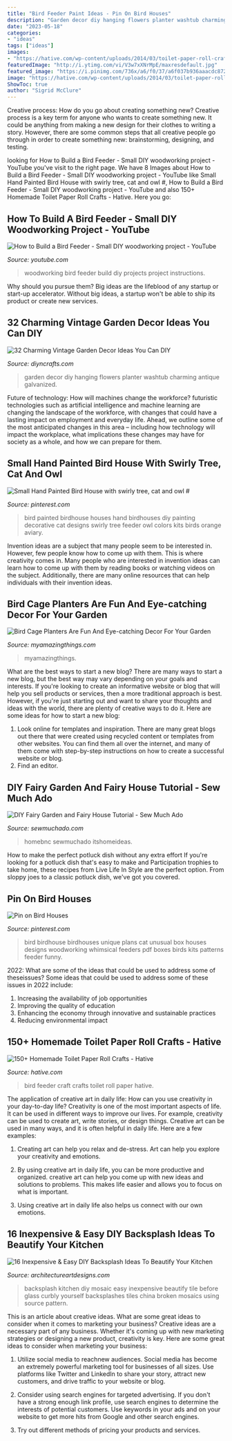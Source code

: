 ```yaml
---
title: "Bird Feeder Paint Ideas - Pin On Bird Houses"
description: "Garden decor diy hanging flowers planter washtub charming antique galvanized"
date: "2023-05-18"
categories:
- "ideas"
tags: ["ideas"]
images:
- "https://hative.com/wp-content/uploads/2014/03/toilet-paper-roll-crafts/66-bird-feeder-craft.jpg"
featuredImage: "http://i.ytimg.com/vi/V3w7xXNrMpE/maxresdefault.jpg"
featured_image: "https://i.pinimg.com/736x/a6/f0/37/a6f037b936aaacdc87282e9c2c7d830f--unique-birdhouses-bird-feeders.jpg"
image: "https://hative.com/wp-content/uploads/2014/03/toilet-paper-roll-crafts/66-bird-feeder-craft.jpg"
ShowToc: true
author: "Sigrid McClure"
---
```



Creative process: How do you go about creating something new?
Creative process is a key term for anyone who wants to create something new. It could be anything from making a new design for their clothes to writing a story. However, there are some common steps that all creative people go through in order to create something new: brainstorming, designing, and testing.

	

		
looking for How to Build a Bird Feeder - Small DIY woodworking project - YouTube you've visit to the right page. We have 8 Images about How to Build a Bird Feeder - Small DIY woodworking project - YouTube like Small Hand Painted Bird House with swirly tree, cat and owl #, How to Build a Bird Feeder - Small DIY woodworking project - YouTube and also 150+ Homemade Toilet Paper Roll Crafts - Hative. Here you go:
		
    
## How To Build A Bird Feeder - Small DIY Woodworking Project - YouTube

<img loading=lazy src="http://i.ytimg.com/vi/V3w7xXNrMpE/maxresdefault.jpg" onerror="this.onerror=null;this.src='https://tse1.mm.bing.net/th?id=OIP.nkCQ5tG9dpTtiNqTQFRgyAHaEK&amp;pid=15.1';" alt="How to Build a Bird Feeder - Small DIY woodworking project - YouTube">

_Source: youtube.com_

>woodworking bird feeder build diy projects project instructions. 

	

Why should you pursue them?
Big ideas are the lifeblood of any startup or start-up accelerator. Without big ideas, a startup won't be able to ship its product or create new services.

    
## 32 Charming Vintage Garden Decor Ideas You Can DIY

<img loading=lazy src="https://cdn.diyncrafts.com/wp-content/uploads/2020/07/Vintage-Garden-Decor-19.jpg" onerror="this.onerror=null;this.src='https://tse3.mm.bing.net/th?id=OIP.ZumuxVAAKQELT5IqPxr8ywHaLH&amp;pid=15.1';" alt="32 Charming Vintage Garden Decor Ideas You Can DIY">

_Source: diyncrafts.com_

>garden decor diy hanging flowers planter washtub charming antique galvanized. 

	

Future of technology: How will machines change the workforce?
futuristic technologies such as artificial intelligence and machine learning are changing the landscape of the workforce, with changes that could have a lasting impact on employment and everyday life. Ahead, we outline some of the most anticipated changes in this area – including how technology will impact the workplace, what implications these changes may have for society as a whole, and how we can prepare for them.

    
## Small Hand Painted Bird House With Swirly Tree, Cat And Owl #

<img loading=lazy src="https://i.pinimg.com/736x/8a/fc/f0/8afcf02aa8425a78438b958d9de2b2b8.jpg" onerror="this.onerror=null;this.src='https://tse2.mm.bing.net/th?id=OIP.n2Q6zL6ZKysWSdGj0fdN7AHaKv&amp;pid=15.1';" alt="Small Hand Painted Bird House with swirly tree, cat and owl #">

_Source: pinterest.com_

>bird painted birdhouse houses hand birdhouses diy painting decorative cat designs swirly tree feeder owl colors kits birds orange aviary. 

	

Invention ideas are a subject that many people seem to be interested in. However, few people know how to come up with them. This is where creativity comes in. Many people who are interested in invention ideas can learn how to come up with them by reading books or watching videos on the subject. Additionally, there are many online resources that can help individuals with their invention ideas.

    
## Bird Cage Planters Are Fun And Eye-catching Decor For Your Garden

<img loading=lazy src="https://myamazingthings.com/wp-content/uploads/2017/06/bird-cage-garden-ideas-12.jpg" onerror="this.onerror=null;this.src='https://tse3.mm.bing.net/th?id=OIP.LhwQSN-TfWJZHeFSVT21NwHaLH&amp;pid=15.1';" alt="Bird Cage Planters Are Fun And Eye-catching Decor For Your Garden">

_Source: myamazingthings.com_

>myamazingthings. 

	

What are the best ways to start a new blog?
There are many ways to start a new blog, but the best way may vary depending on your goals and interests. If you're looking to create an informative website or blog that will help you sell products or services, then a more traditional approach is best. However, if you're just starting out and want to share your thoughts and ideas with the world, there are plenty of creative ways to do it. Here are some ideas for how to start a new blog: 
1. Look online for templates and inspiration. There are many great blogs out there that were created using recycled content or templates from other websites. You can find them all over the internet, and many of them come with step-by-step instructions on how to create a successful website or blog. 
2. Find an editor.

    
## DIY Fairy Garden And Fairy House Tutorial - Sew Much Ado

<img loading=lazy src="https://www.sewmuchado.com/wp-content/uploads/2016/05/IMG_8547edit732.jpg" onerror="this.onerror=null;this.src='https://tse3.mm.bing.net/th?id=OIP.bzBVotTNpMirNBPr4UpOhgHaLH&amp;pid=15.1';" alt="DIY Fairy Garden and Fairy House Tutorial - Sew Much Ado">

_Source: sewmuchado.com_

>homebnc sewmuchado itshomeideas. 

	

How to make the perfect potluck dish without any extra effort
If you're looking for a potluck dish that's easy to make and Participation trophies to take home, these recipes from Live Life In Style are the perfect option. From sloppy joes to a classic potluck dish, we've got you covered.

    
## Pin On Bird Houses

<img loading=lazy src="https://i.pinimg.com/736x/a6/f0/37/a6f037b936aaacdc87282e9c2c7d830f--unique-birdhouses-bird-feeders.jpg" onerror="this.onerror=null;this.src='https://tse3.mm.bing.net/th?id=OIP.5ZZTdYism6xd_BbddMwR1QAAAA&amp;pid=15.1';" alt="Pin on Bird Houses">

_Source: pinterest.com_

>bird birdhouse birdhouses unique plans cat unusual box houses designs woodworking whimsical feeders pdf boxes birds kits patterns feeder funny. 

	

2022: What are some of the ideas that could be used to address some of theseissues?
Some ideas that could be used to address some of these issues in 2022 include: 
1. Increasing the availability of job opportunities 
2. Improving the quality of education 
3. Enhancing the economy through innovative and sustainable practices 
4. Reducing environmental impact 

    
## 150+ Homemade Toilet Paper Roll Crafts - Hative

<img loading=lazy src="https://hative.com/wp-content/uploads/2014/03/toilet-paper-roll-crafts/66-bird-feeder-craft.jpg" onerror="this.onerror=null;this.src='https://tse4.mm.bing.net/th?id=OIP.dx2pqdGfTdUlYlv6eYLy6QHaJY&amp;pid=15.1';" alt="150+ Homemade Toilet Paper Roll Crafts - Hative">

_Source: hative.com_

>bird feeder craft crafts toilet roll paper hative. 

	

The application of creative art in daily life: How can you use creativity in your day-to-day life?
Creativity is one of the most important aspects of life. It can be used in different ways to improve our lives. For example, creativity can be used to create art, write stories, or design things. Creative art can be used in many ways, and it is often helpful in daily life. Here are a few examples: 
1) Creating art can help you relax and de-stress. Art can help you explore your creativity and emotions.

2) By using creative art in daily life, you can be more productive and organized. creative art can help you come up with new ideas and solutions to problems. This makes life easier and allows you to focus on what is important.

3) Using creative art in daily life also helps us connect with our own emotions.

    
## 16 Inexpensive &amp; Easy DIY Backsplash Ideas To Beautify Your Kitchen

<img loading=lazy src="https://www.architectureartdesigns.com/wp-content/uploads/2016/04/10-23.jpg" onerror="this.onerror=null;this.src='https://tse1.mm.bing.net/th?id=OIP.qEZ2tJxQJcVMrd5oGqt6mAHaFn&amp;pid=15.1';" alt="16 Inexpensive &amp; Easy DIY Backsplash Ideas To Beautify Your Kitchen">

_Source: architectureartdesigns.com_

>backsplash kitchen diy mosaic easy inexpensive beautify tile before glass curbly yourself backsplashes tiles china broken mosaics using source pattern. 

	

This is an article about creative ideas. What are some great ideas to consider when it comes to marketing your business?
Creative ideas are a necessary part of any business. Whether it's coming up with new marketing strategies or designing a new product, creativity is key. Here are some great ideas to consider when marketing your business: 
1. Utilize social media to reachnew audiences. Social media has become an extremely powerful marketing tool for businesses of all sizes. Use platforms like Twitter and LinkedIn to share your story, attract new customers, and drive traffic to your website or blog. 

2. Consider using search engines for targeted advertising. If you don't have a strong enough link profile, use search engines to determine the interests of potential customers. Use keywords in your ads and on your website to get more hits from Google and other search engines. 

3. Try out different methods of pricing your products and services.

